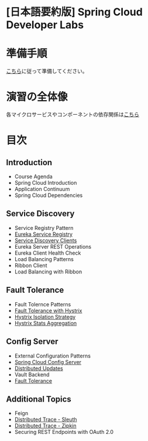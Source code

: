 [日本語要約版] Spring Cloud Developer Labs
==========================================

# 準備手順
[こちら](preparation.md)に従って準備してください。

# 演習の全体像
各マイクロサービスやコンポーネントの依存関係は[こちら](service-dependency-graph.png)

# 目次
## Introduction
- Course Agenda
- Spring Cloud Introduction
- Application Continuum
- Spring Cloud Dependencies

## Service Discovery
- Service Registry Pattern
- [Eureka Service Registry](lab04-service-registry.md)
- [Service Discovery Clients](lab05-discovery-client.md)
- Eureka Server REST Operations
- Eureka Client Health Check
- Load Balancing Patterns
- Ribbon Client
- Load Balancing with Ribbon

## Fault Tolerance
- Fault Tolernce Patterns
- [Fault Tolerance with Hystrix](lab10-hystrix-circuit-breaker.md)
- [Hystrix Isolation Strategy](lab11-hystrix-isolation-strategies.md)
- [Hystrix Stats Aggregation](lab12-hystrix-stats-aggregation.md)

## Config Server
- External Configuration Patterns
- [Spring Cloud Config Server](lab13-config-server.md)
- [Distributed Updates](lab14-distributed-updates.md)
- Vault Backend
- [Fault Tolerance](lab16-fault-tolerance.md)

## Additional Topics
- Feign
- [Distributed Trace - Sleuth](lab18-sleuth.md)
- [Distributed Trace - Zipkin](lab19-zipkin.md)
- Securing REST Endpoints with OAuth 2.0